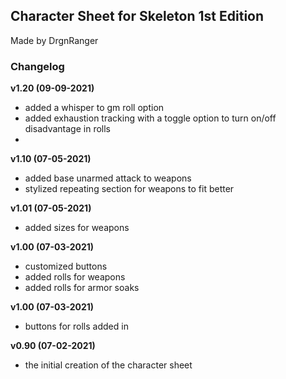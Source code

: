 ## Character Sheet for Skeleton 1st Edition 
Made by DrgnRanger

### Changelog
**v1.20 (09-09-2021)**
* added a whisper to gm roll option
* added exhaustion tracking with a toggle option to turn on/off disadvantage in rolls
* 

**v1.10 (07-05-2021)**
* added base unarmed attack to weapons
* stylized repeating section for weapons to fit better

**v1.01 (07-05-2021)**
* added sizes for weapons

**v1.00 (07-03-2021)**
* customized buttons
* added rolls for weapons
* added rolls for armor soaks

**v1.00 (07-03-2021)**
* buttons for rolls added in

**v0.90 (07-02-2021)**
* the initial creation of the character sheet

